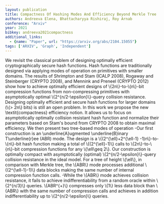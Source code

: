 ```yaml
---
layout: publication
title: Compactness Of Hashing Modes And Efficiency Beyond Merkle Tree
authors: Andreeva Elena, Bhattacharyya Rishiraj, Roy Arnab
conference: "Arxiv"
year: 2021
bibkey: andreeva2021compactness
additional_links:
  - {name: "Paper", url: "https://arxiv.org/abs/2104.15055"}
tags: ['ARXIV', 'Graph', 'Independent']
---
```

We revisit the classical problem of designing optimally efficient
cryptographically secure hash functions. Hash functions are traditionally
designed via applying modes of operation on primitives with smaller domains.
The results of Shrimpton and Stam (ICALP 2008), Rogaway and Steinberger (CRYPTO
2008), and Mennink and Preneel (CRYPTO 2012) show how to achieve optimally
efficient designs of \\{2n\\}-to-\\{n\\}-bit compression functions from non-compressing
primitives with asymptotically optimal \\{2^{n/2-\epsilon}\\}-query collision
resistance. Designing optimally efficient and secure hash functions for larger
domains (\\{> 2n\\} bits) is still an open problem.
  In this work we propose the new \textit{compactness} efficiency notion. It
allows us to focus on asymptotically optimally collision resistant hash
function and normalize their parameters based on Stam's bound from CRYPTO 2008
to obtain maximal efficiency.
  We then present two tree-based modes of operation
  -Our first construction is an \underline{A}ugmented \underline{B}inary
T\underline{r}ee (ABR) mode. The design is a \\{(2^{\ell}+2^{\ell-1}
-1)n\\}-to-\\{n\\}-bit hash function making a total of \\{(2^{\ell}-1)\\} calls to
\\{2n\\}-to-\\{n\\}-bit compression functions for any \\{\ell\geq 2\\}. Our construction is
optimally compact with asymptotically (optimal) \\{2^{n/2-\epsilon}\\}-query
collision resistance in the ideal model. For a tree of height \\{\ell\\}, in
comparison with Merkle tree, the \\{ABR\\} mode processes additional
\\{(2^{\ell-1}-1)\\} data blocks making the same number of internal compression
function calls.
  -While the \\{ABR\\} mode achieves collision resistance, it fails to achieve
indifferentiability from a random oracle within \\{2^{n/3}\\} queries. \\{ABR^{+}\\}
compresses only \\{1\\} less data block than \\{ABR\\} with the same number of
compression calls and achieves in addition indifferentiability up to
\\{2^{n/2-\epsilon}\\} queries.
